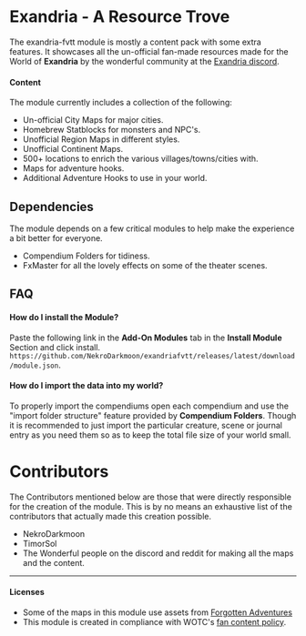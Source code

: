# Exandria - A Resource Trove

The exandria-fvtt module is mostly a content pack with some extra features. It showcases all the un-official fan-made resources made for the World of **Exandria** by the wonderful community at the [Exandria discord](https://discord.com/invite/Cj47Qgs). 


#### Content
The module currently includes a collection of the following:
- Un-official City Maps for major cities. 
- Homebrew Statblocks for monsters and NPC's.
- Unofficial Region Maps in different styles.
- Unofficial Continent Maps.
- 500+ locations to enrich the various villages/towns/cities with.
- Maps for adventure hooks.
- Additional Adventure Hooks to use in your world.



## Dependencies
The module depends on a few critical modules to help make the experience a bit better for everyone.
- Compendium Folders for tidiness.
- FxMaster for all the lovely effects on some of the theater scenes.


## FAQ

#### How do I install the Module?
Paste the following link in the **Add-On Modules** tab in the **Install Module** Section and click install.
`https://github.com/NekroDarkmoon/exandriafvtt/releases/latest/download/module.json`.


#### How do I import the data into my world?
To properly import the compendiums open each compendium and use the "import folder structure" feature provided by **Compendium Folders**. Though it is recommended to just import the particular creature, scene or journal entry as you need them so as to keep the total file size of your world small.


# Contributors
The Contributors mentioned below are those that were directly responsible for the creation of the module. This is by no means an exhaustive list of the contributors that actually made this creation possible.

- NekroDarkmoon
- TimorSol
- The Wonderful people on the discord and reddit for making all the maps and the content.


<hr />

#### Licenses
- Some of the maps in this module use assets from  [Forgotten Adventures](https://www.forgotten-adventures.net/) </br>
- This module is created in compliance with WOTC's [fan content policy](https://company.wizards.com/en/legal/fancontentpolicy).